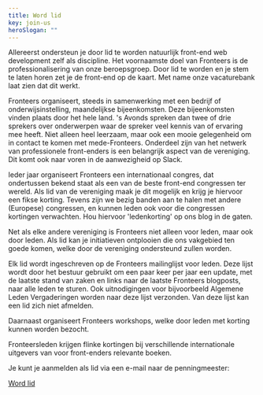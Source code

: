 ```yaml
---
title: Word lid  
key: join-us
heroSlogan: ""
--- 
```

Allereerst ondersteun je door lid te worden natuurlijk front-end web development zelf als discipline. Het voornaamste doel van Fronteers is de professionalisering van onze beroepsgroep. Door lid te worden en je stem te laten horen zet je de front-end op de kaart. Met name onze vacaturebank laat zien dat dit werkt.

Fronteers organiseert, steeds in samenwerking met een bedrijf of onderwijsinstelling, maandelijkse bijeenkomsten. Deze bijeenkomsten vinden plaats door het hele land. 's Avonds spreken dan twee of drie sprekers over onderwerpen waar de spreker veel kennis van of ervaring mee heeft. Niet alleen heel leerzaam, maar ook een mooie gelegenheid om in contact te komen met mede-Fronteers. Onderdeel zijn van het netwerk van professionele front-enders is een belangrijk aspect van de vereniging. Dit komt ook naar voren in de aanwezigheid op Slack.

Ieder jaar organiseert Fronteers een internationaal congres, dat ondertussen bekend staat als een van de beste front-end congressen ter wereld. Als lid van de vereniging maak je dit mogelijk en krijg je hiervoor een fikse korting. Tevens zijn we bezig banden aan te halen met andere (Europese) congressen, en kunnen leden ook voor die congressen kortingen verwachten. Hou hiervoor 'ledenkorting' op ons blog in de gaten.

Net als elke andere vereniging is Fronteers niet alleen voor leden, maar ook door leden. Als lid kan je initiatieven ontplooien die ons vakgebied ten goede komen, welke door de vereniging ondersteund zullen worden.

Elk lid wordt ingeschreven op de Fronteers mailinglijst voor leden. Deze lijst wordt door het bestuur gebruikt om een paar keer per jaar een update, met de laatste stand van zaken en links naar de laatste Fronteers blogposts, naar alle leden te sturen. Ook uitnodigingen voor bijvoorbeeld Algemene Leden Vergaderingen worden naar deze lijst verzonden. Van deze lijst kan een lid zich niet afmelden.

Daarnaast organiseert Fronteers workshops, welke door leden met korting kunnen worden bezocht.

Fronteersleden krijgen flinke kortingen bij verschillende internationale uitgevers van voor front-enders relevante boeken.

Je kunt je aanmelden als lid via een e-mail naar de penningmeester:

<a href="mailto:penningmeester@fronteers.nl?subject=Ik%20wil%20lid%20worden%20van%20Fronteers&body=Naam%3A%0AAdres%3A%0AE-mailadres%3A%0ATelefoonnummer%3A%0A%0ABen%20je%20student%3F%20%0AZou%20je%20ons%20willen%20helpen%20door%20middel%20van%20vrijwilligersinzet%3F%0A%0AHoe%20heb%20je%20over%20Fronteers%20gehoord%3F%3A%0A%0AWat%20zijn%20je%20verwachtingen%20van%20Fronteers%3F%3A%0A%0AHeb%20je%20nog%20andere%20opmerkingen%3F%3A%0A%0AWil%20je%20je%20abonneren%20op%20onze%20nieuwsbrief%3F%20ja%2Fnee%0A%0AWil%20je%20zichtbaar%20op%20de%20ledenlijst%20komen%3F%20ja%2Fnee%0A%0AWelke%20taal%3A%20Nederlands%2FEngels%20" class="button button-greater-than">Word lid</a>
